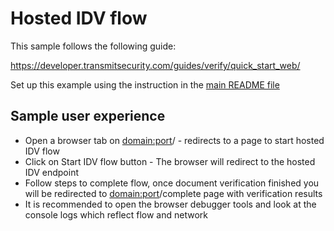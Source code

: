 # Hosted IDV flow

This sample follows the following guide:

https://developer.transmitsecurity.com/guides/verify/quick_start_web/

Set up this example using the instruction in the [main README file](../README.md)

## Sample user experience

- Open a browser tab on <domain:port>/ - redirects to a page to start hosted IDV flow
- Click on Start IDV flow button - The browser will redirect to the hosted IDV endpoint
- Follow steps to complete flow, once document verification finished you will be redirected to
  <domain:port>/complete page with verification results
- It is recommended to open the browser debugger tools and look at the console logs which reflect
  flow and network
